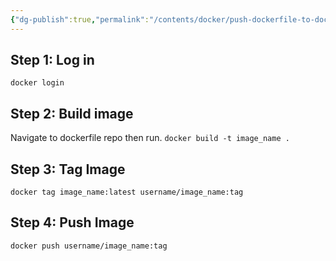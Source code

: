 ```yaml
---
{"dg-publish":true,"permalink":"/contents/docker/push-dockerfile-to-dockerhub/","tags":["Docker","Docker-Compose"]}
---
```



## Step 1: Log in
`docker login`

## Step 2: Build image
Navigate to dockerfile repo then run. 
`docker build -t image_name .`

## Step 3: Tag Image
`docker tag image_name:latest username/image_name:tag`

## Step 4: Push Image
`docker push username/image_name:tag`